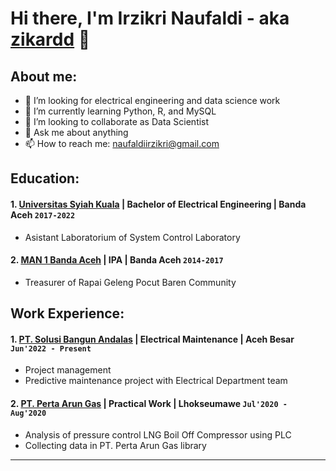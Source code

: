 # Hi there, I'm Irzikri Naufaldi - aka [zikardd](https://www.linkedin.com/in/irzikri-naufaldi/) 👋
## About me:
- 🔭 I’m looking for electrical engineering and data science work
- 🌱 I’m currently learning Python, R, and MySQL
- 👯 I’m looking to collaborate as Data Scientist
- 💬 Ask me about anything
- 📫 How to reach me: naufaldiirzikri@gmail.com

## Education:

#### 1. [Universitas Syiah Kuala](https://unsyiah.ac.id/) | Bachelor of Electrical Engineering | Banda Aceh `2017-2022`
   - Asistant Laboratorium of System Control Laboratory
#### 2. [MAN 1 Banda Aceh](https://www.manmodelbna.sch.id/) | IPA | Banda Aceh `2014-2017`
   - Treasurer of Rapai Geleng Pocut Baren Community

## Work Experience:
#### 1. [PT. Solusi Bangun Andalas](https://solusibangunindonesia.com/) | Electrical Maintenance | Aceh Besar `Jun'2022 - Present`
   - Project management
   - Predictive maintenance project with Electrical Department team
#### 2. [PT. Perta Arun Gas](http://www.pertaarungas.pertamina.com/) | Practical Work | Lhokseumawe `Jul'2020 - Aug'2020`
   - Analysis of pressure control LNG Boil Off Compressor using PLC
   - Collecting data in PT. Perta Arun Gas library
---
